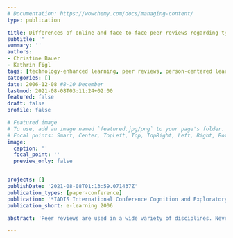 ```yaml
---
# Documentation: https://wowchemy.com/docs/managing-content/
type: publication

title: Differences of online and face-to-face peer reviews regarding type and quality
subtitle: ''
summary: ''
authors:
- Christine Bauer
- Kathrin Figl
tags: [technology-enhanced learning, peer reviews, person-centered learning]
categories: []
date: 2006-12-08 #8-10 December
lastmod: 2021-08-08T03:11:24+02:00
featured: false
draft: false
profile: false

# Featured image
# To use, add an image named `featured.jpg/png` to your page's folder.
# Focal points: Smart, Center, TopLeft, Top, TopRight, Left, Right, BottomLeft, Bottom, BottomRight.
image:
  caption: ''
  focal_point: ''
  preview_only: false


projects: []
publishDate: '2021-08-08T01:13:59.071437Z'
publication_types: [paper-conference]
publication: '*IADIS International Conference Cognition and Exploratory Learning in Digital Age*'
publication_short: e-learning 2006

abstract: 'Peer reviews are used in a wide variety of disciplines. Nevertheless research investigating the impact of technology on peer-reviewing mainly derives from the field of writing classes. This paper presents an experimental study exploring the quality and kind of feedback given in a peer-reviewing task in an IT Project Management course. The study analyzes differences between the face-to-face and the online setting. The results show that students commented on fewer topics in the online version but described them in more detail than in the paper version. The online version was experienced as time-efficient and easy to fill out, while students found it significantly easier to express feedback in the paper version.'

---
```

